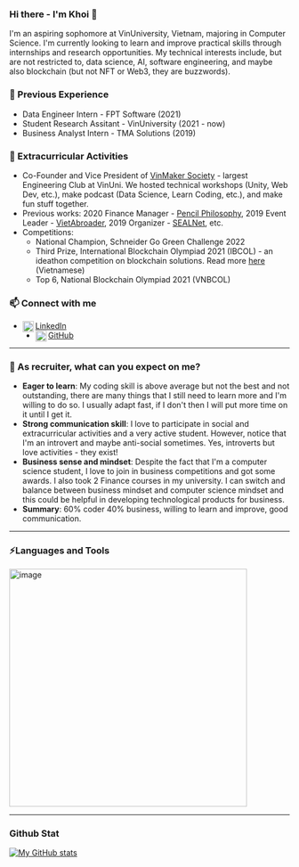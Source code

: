 ### Hi there - I'm Khoi 👋

I'm an aspiring sophomore at VinUniversity, Vietnam, majoring in Computer Science. I'm currently looking to learn and improve practical skills through internships and research opportunities. My technical interests include, but are not restricted to, data science, AI, software engineering, and maybe also blockchain (but not NFT or Web3, they are buzzwords).

### 💬 Previous Experience
- Data Engineer Intern - FPT Software (2021)
- Student Research Assitant - VinUniversity (2021 - now)
- Business Analyst Intern - TMA Solutions (2019)

### 👯 Extracurricular Activities
- Co-Founder and Vice President of [VinMaker Society](https://www.facebook.com/vinmakersoc) - largest Engineering Club at VinUni. We hosted technical workshops (Unity, Web Dev, etc.), make podcast (Data Science, Learn Coding, etc.), and make fun stuff together.
- Previous works: 2020 Finance Manager - [Pencil Philosophy](https://www.facebook.com/Pencil.Philosophy), 2019 Event Leader - [VietAbroader](https://www.facebook.com/vietabroaderconnect), 2019 Organizer - [SEALNet](https://www.facebook.com/sealnet), etc.
- Competitions:
  - National Champion, Schneider Go Green Challenge 2022
  - Third Prize, International Blockchain Olympiad 2021 (IBCOL) - an ideathon competition on blockchain solutions. Read more [here](https://vnexpress.net/viet-nam-thang-ba-giai-olympic-blockchain-quoc-te-4370294.html) (Vietnamese)
  - Top 6, National Blockchain Olympiad 2021 (VNBCOL)

### 📫 Connect with me
- <img align="left" alt="Linkedin" width="20px" src = https://user-images.githubusercontent.com/53163183/164415480-30bb3516-fd78-4882-b03a-6d5d1f61cbf5.png>[LinkedIn](https://www.linkedin.com/in/nguyentietnguyenkhoi/)
- <img align="left" alt="GitHub" width="20px" src = https://user-images.githubusercontent.com/53163183/164416283-7765bd84-7351-42a5-8939-e8799ab44711.png>[GitHub](https://github.com/nguyentietnguyenkhoi)
__________________________

### 🔭 As recruiter, what can you expect on me? 
- **Eager to learn**: My coding skill is above average but not the best and not outstanding, there are many things that I still need to learn more and I'm willing to do so. I usually adapt fast, if I don't then I will put more time on it until I get it.
- **Strong communication skill**: I love to participate in social and extracurricular activities and a very active student. However, notice that I'm an introvert and maybe anti-social sometimes. Yes, introverts but love activities - they exist!
- **Business sense and mindset**: Despite the fact that I'm a computer science student, I love to join in business competitions and got some awards. I also took 2 Finance courses in my university. I can switch and balance between business mindset and computer science mindset and this could be helpful in developing technological products for business.
- **Summary**: 60% coder 40% business, willing to learn and improve, good communication.

__________________________

### ⚡Languages and Tools

<img align="center" width="427" alt="image" src="https://user-images.githubusercontent.com/53163183/164431049-5f97ab86-ca6b-49fd-a64e-6d2093675388.png">
 
__________________________

### Github Stat

[![My GitHub stats](https://github-readme-stats.vercel.app/api?username=nguyentietnguyenkhoi)](https://github.com/anuraghazra/github-readme-stats)


<!--
**nguyentietnguyenkhoi/nguyentietnguyenkhoi** is a ✨ _special_ ✨ repository because its `README.md` (this file) appears on your GitHub profile.
- 💬 Ask me about ...
- 📫 How to reach me: ...
### Facts & Notes
- 🌱 I’m currently learning 
- 👯 I’m looking to collaborate on ...
- 🤔 I’m looking for help with ...
- 😄 Pronouns: ...
- ⚡ Fun fact: ...
-->

